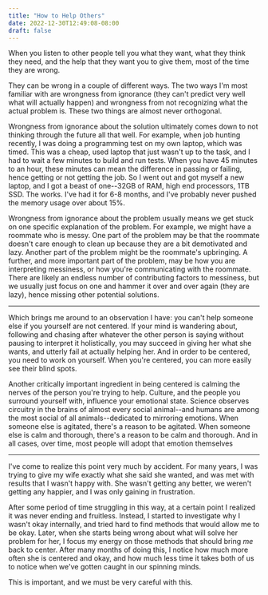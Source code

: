 ```yaml
---
title: "How to Help Others"
date: 2022-12-30T12:49:08-08:00
draft: false
---
```


When you listen to other people tell you what they want, what they think they need, and the help that they want you to give them, most of the time they are wrong. 

They can be wrong in a couple of different ways. The two ways I'm most familiar with are wrongness from ignorance (they can't predict very well what will actually happen) and wrongness from not recognizing what the actual problem is. These two things are almost never orthogonal.

Wrongness from ignorance about the solution ultimately comes down to not thinking through the future all that well. For example, when job hunting recently, I was doing a programming test on my own laptop, which was timed. This was a cheap, used laptop that just wasn't up to the task, and I had to wait a few minutes to build and run tests. When you have 45 minutes to an hour, these minutes can mean the difference in passing or failing, hence getting or not getting the job. So I went out and got myself a new laptop, and I got a beast of one--32GB of RAM, high end processors, 1TB SSD. The works. I've had it for 6-8 months, and I've probably never pushed the memory usage over about 15%.

Wrongness from ignorance about the problem usually means we get stuck on one specific explanation of the problem. For example, we might have a roommate who is messy. One part of the problem may be that the roommate doesn't care enough to clean up because they are a bit demotivated and lazy. Another part of the problem might be the roommate's upbringing. A further, and more important part of the problem, may be how you are interpreting messiness, or how you're communicating with the roommate. There are likely an endless number of contributing factors to messiness, but we usually just focus on one and hammer it over and over again (they are lazy), hence missing other potential solutions.

---

Which brings me around to an observation I have: you can't help someone else if you yourself are not centered. If your mind is wandering about, following and chasing after whatever the other person is saying without pausing to interpret it holistically, you may succeed in giving her what she wants, and utterly fail at actually helping her. And in order to be centered, you need to work on yourself. When you're centered, you can more easily see their blind spots.

Another critically important ingredient in being centered is calming the nerves of the person you're trying to help. Culture, and the people you surround yourself with, influence your emotional state. Science observes circuitry in the brains of almost every social animal--and humans are among the most social of all animals--dedicated to mirroring emotions. When someone else is agitated, there's a reason to be agitated. When someone else is calm and thorough, there's a reason to be calm and thorough. And in all cases, over time, most people will adopt that emotion themselves

---

I've come to realize this point very much by accident. For many years, I was trying to give my wife exactly what she said she wanted, and was met with results that I wasn't happy with. She wasn't getting any better, we weren't getting any happier, and I was only gaining in frustration. 

After some period of time struggling in this way, at a certain point I realized it was never ending and fruitless. Instead, I started to investigate why I wasn't okay internally, and tried hard to find methods that would allow me to be okay. Later, when she starts being wrong about what will solve her problem for her, I focus my energy on those methods that should bring _me_ back to center. After many months of doing this, I notice how much more often she is centered and okay, and how much less time it takes both of us to notice when we've gotten caught in our spinning minds.

This is important, and we must be very careful with this.

